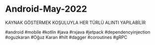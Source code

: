 # Android-May-2022
KAYNAK GÖSTERMEK KOŞULUYLA HER TÜRLÜ ALINTI YAPILABİLİR

#android
#mobile
#kotlin
#java
#rxjava
#jetpack
#dependencyinjection
#oguzkaran
#Oğuz Karan
#hilt
#dagger
#coroutines
#gRPC
